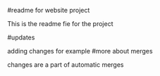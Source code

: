 #readme for website project

This is the readme fie for the project

#updates

adding changes for example
#more about merges

 changes are a part of automatic merges
